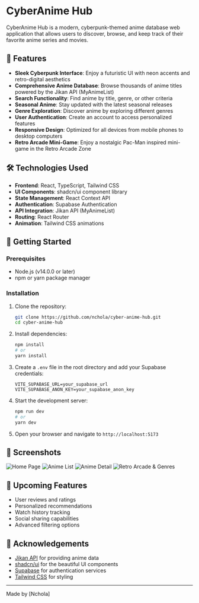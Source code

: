 # CyberAnime Hub
CyberAnime Hub is a modern, cyberpunk-themed anime database web application that allows users to discover, browse, and keep track of their favorite anime series and movies.

## 🚀 Features

- **Sleek Cyberpunk Interface**: Enjoy a futuristic UI with neon accents and retro-digital aesthetics
- **Comprehensive Anime Database**: Browse thousands of anime titles powered by the Jikan API (MyAnimeList)
- **Search Functionality**: Find anime by title, genre, or other criteria
- **Seasonal Anime**: Stay updated with the latest seasonal releases
- **Genre Exploration**: Discover anime by exploring different genres
- **User Authentication**: Create an account to access personalized features
- **Responsive Design**: Optimized for all devices from mobile phones to desktop computers
- **Retro Arcade Mini-Game**: Enjoy a nostalgic Pac-Man inspired mini-game in the Retro Arcade Zone

## 🛠️ Technologies Used

- **Frontend**: React, TypeScript, Tailwind CSS
- **UI Components**: shadcn/ui component library
- **State Management**: React Context API
- **Authentication**: Supabase Authentication
- **API Integration**: Jikan API (MyAnimeList)
- **Routing**: React Router
- **Animation**: Tailwind CSS animations

## 🏁 Getting Started

### Prerequisites

- Node.js (v14.0.0 or later)
- npm or yarn package manager

### Installation

1. Clone the repository:
   ```bash
   git clone https://github.com/nchola/cyber-anime-hub.git
   cd cyber-anime-hub
   ```

2. Install dependencies:
   ```bash
   npm install
   # or
   yarn install
   ```

3. Create a `.env` file in the root directory and add your Supabase credentials:
   ```
   VITE_SUPABASE_URL=your_supabase_url
   VITE_SUPABASE_ANON_KEY=your_supabase_anon_key
   ```

4. Start the development server:
   ```bash
   npm run dev
   # or
   yarn dev
   ```

5. Open your browser and navigate to `http://localhost:5173`

## 📸 Screenshots

![Home Page](https://github.com/user-attachments/assets/36183971-f755-4362-b990-08e51dac5c52)
![Anime List](https://github.com/user-attachments/assets/2edb2cd6-9017-463a-933c-65e6bace1758)
![Anime Detail](https://github.com/user-attachments/assets/f32881ee-a190-4caf-8506-841cefa7a2e7)
![Retro Arcade & Genres](https://github.com/user-attachments/assets/85aa38c1-c2da-4efe-9c11-da6323ca303c)

## 🌟 Upcoming Features

- User reviews and ratings
- Personalized recommendations
- Watch history tracking
- Social sharing capabilities
- Advanced filtering options

## 🙏 Acknowledgements

- [Jikan API](https://jikan.moe/) for providing anime data
- [shadcn/ui](https://ui.shadcn.com/) for the beautiful UI components
- [Supabase](https://supabase.io/) for authentication services
- [Tailwind CSS](https://tailwindcss.com/) for styling

---

Made by [Nchola]
